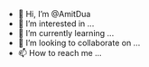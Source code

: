 - 👋 Hi, I’m @AmitDua
- 👀 I’m interested in ...
- 🌱 I’m currently learning ...
- 💞️ I’m looking to collaborate on ...
- 📫 How to reach me ...

<!---
AmitDua/AmitDua is a ✨ special ✨ repository because its `README.md` (this file) appears on your GitHub profile.
You can click the Preview link to take a look at your changes.
--->
